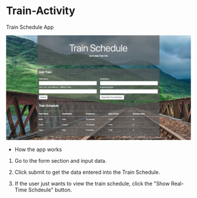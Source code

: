# Train-Activity
Train Schedule App 

![Train Activity](assets/images/trainschedule.png)

* How the app works

1. Go to the form section and input data.

2. Click submit to get the data entered into the Train Schedule.

3. If the user just wants to view the train schedule, click the "Show Real-Time Schdeule" button.

